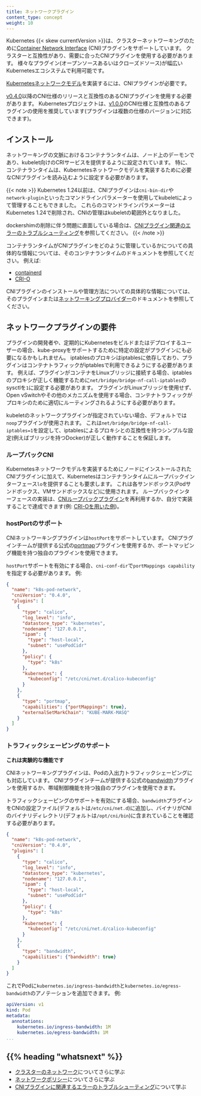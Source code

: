 ```yaml
---
title: ネットワークプラグイン
content_type: concept
weight: 10
---
```



<!-- overview -->

Kubernetes {{< skew currentVersion >}}は、クラスターネットワーキングのために[Container Network Interface](https://github.com/containernetworking/cni) (CNI)プラグインをサポートしています。
クラスターと互換性があり、需要に合ったCNIプラグインを使用する必要があります。
様々なプラグイン(オープンソースあるいはクローズドソース)が幅広いKubernetesエコシステムで利用可能です。

[Kubernetesネットワークモデル](/ja/docs/concepts/services-networking/#the-kubernetes-network-model)を実装するには、CNIプラグインが必要です。

[v0.4.0](https://github.com/containernetworking/cni/blob/spec-v0.4.0/SPEC.md)以降のCNI仕様のリリースと互換性のあるCNIプラグインを使用する必要があります。
Kubernetesプロジェクトは、[v1.0.0](https://github.com/containernetworking/cni/blob/spec-v1.0.0/SPEC.md)のCNI仕様と互換性のあるプラグインの使用を推奨しています(プラグインは複数の仕様のバージョンに対応できます)。

<!-- body -->

## インストール

ネットワーキングの文脈におけるコンテナランタイムは、ノード上のデーモンであり、kubelet向けのCRIサービスを提供するように設定されています。
特に、コンテナランタイムは、Kubernetesネットワークモデルを実装するために必要なCNIプラグインを読み込むように設定する必要があります。

{{< note >}}
Kubernetes 1.24以前は、CNIプラグインは`cni-bin-dir`や`network-plugin`といったコマンドラインパラメーターを使用してkubeletによって管理することもできました。
これらのコマンドラインパラメーターはKubernetes 1.24で削除され、CNIの管理はkubeletの範囲外となりました。

dockershimの削除に伴う問題に直面している場合は、[CNIプラグイン関連のエラーのトラブルシューティング](/docs/tasks/administer-cluster/migrating-from-dockershim/troubleshooting-cni-plugin-related-errors/)を参照してください。
{{< /note >}}

コンテナランタイムがCNIプラグインをどのように管理しているかについての具体的な情報については、そのコンテナランタイムのドキュメントを参照してください。
例えば:

- [containerd](https://github.com/containerd/containerd/blob/main/script/setup/install-cni)
- [CRI-O](https://github.com/cri-o/cri-o/blob/main/contrib/cni/README.md)

CNIプラグインのインストールや管理方法についての具体的な情報については、そのプラグインまたは[ネットワーキングプロバイダー](/ja/docs/concepts/cluster-administration/networking/#how-to-implement-the-kubernetes-network-model)のドキュメントを参照してください。

## ネットワークプラグインの要件

プラグインの開発者や、定期的にKubernetesをビルドまたはデプロイするユーザーの場合、kube-proxyをサポートするために特定の設定がプラグインにも必要になるかもしれません。
iptablesのプロキシはiptablesに依存しており、プラグインはコンテナトラフィックがiptablesで利用できるようにする必要があります。
例えば、プラグインがコンテナをLinuxブリッジに接続する場合、iptablesのプロキシが正しく機能するために`net/bridge/bridge-nf-call-iptables`のsysctlを`1`に設定する必要があります。
プラグインがLinuxブリッジを使用せず、Open vSwitchやその他のメカニズムを使用する場合、コンテナトラフィックがプロキシのために適切にルーティングされるようにする必要があります。

kubeletのネットワークプラグインが指定されていない場合、デフォルトでは`noop`プラグインが使用されます。
これは`net/bridge/bridge-nf-call-iptables=1`を設定して、iptablesによるプロキシとの互換性を持つシンプルな設定(例えばブリッジを持つDocker)が正しく動作することを保証します。

### ループバックCNI

Kubernetesネットワークモデルを実装するためにノードにインストールされたCNIプラグインに加えて、Kubernetesはコンテナランタイムにループバックインターフェース`lo`を提供することも要求します。
これは各サンドボックス(Podサンドボックス、VMサンドボックスなど)に使用されます。
ループバックインターフェースの実装は、[CNIループバックプラグイン](https://github.com/containernetworking/plugins/blob/master/plugins/main/loopback/loopback.go)を再利用するか、自分で実装することで達成できます(例: [CRI-Oを用いた例](https://github.com/cri-o/ocicni/blob/release-1.24/pkg/ocicni/util_linux.go#L91))。

### hostPortのサポート

CNIネットワーキングプラグインは`hostPort`をサポートしています。
CNIプラグインチームが提供する公式の[portmap](https://github.com/containernetworking/plugins/tree/master/plugins/meta/portmap)プラグインを使用するか、ポートマッピング機能を持つ独自のプラグインを使用できます。

`hostPort`サポートを有効にする場合、`cni-conf-dir`で`portMappings capability`を指定する必要があります。
例:

```json
{
  "name": "k8s-pod-network",
  "cniVersion": "0.4.0",
  "plugins": [
    {
      "type": "calico",
      "log_level": "info",
      "datastore_type": "kubernetes",
      "nodename": "127.0.0.1",
      "ipam": {
        "type": "host-local",
        "subnet": "usePodCidr"
      },
      "policy": {
        "type": "k8s"
      },
      "kubernetes": {
        "kubeconfig": "/etc/cni/net.d/calico-kubeconfig"
      }
    },
    {
      "type": "portmap",
      "capabilities": {"portMappings": true},
      "externalSetMarkChain": "KUBE-MARK-MASQ"
    }
  ]
}
```

### トラフィックシェーピングのサポート

**これは実験的な機能です**

CNIネットワーキングプラグインは、Podの入出力トラフィックシェーピングにも対応しています。
CNIプラグインチームが提供する公式の[bandwidth](https://github.com/containernetworking/plugins/tree/master/plugins/meta/bandwidth)プラグインを使用するか、帯域制御機能を持つ独自のプラグインを使用できます。

トラフィックシェーピングのサポートを有効にする場合、`bandwidth`プラグインをCNIの設定ファイル(デフォルトは`/etc/cni/net.d`)に追加し、バイナリがCNIのバイナリディレクトリ(デフォルトは`/opt/cni/bin`)に含まれていることを確認する必要があります。

```json
{
  "name": "k8s-pod-network",
  "cniVersion": "0.4.0",
  "plugins": [
    {
      "type": "calico",
      "log_level": "info",
      "datastore_type": "kubernetes",
      "nodename": "127.0.0.1",
      "ipam": {
        "type": "host-local",
        "subnet": "usePodCidr"
      },
      "policy": {
        "type": "k8s"
      },
      "kubernetes": {
        "kubeconfig": "/etc/cni/net.d/calico-kubeconfig"
      }
    },
    {
      "type": "bandwidth",
      "capabilities": {"bandwidth": true}
    }
  ]
}
```

これでPodに`kubernetes.io/ingress-bandwidth`と`kubernetes.io/egress-bandwidth`のアノテーションを追加できます。
例:

```yaml
apiVersion: v1
kind: Pod
metadata:
  annotations:
    kubernetes.io/ingress-bandwidth: 1M
    kubernetes.io/egress-bandwidth: 1M
...
```

## {{% heading "whatsnext" %}}

- [クラスターのネットワーク](/ja/docs/concepts/cluster-administration/networking/)についてさらに学ぶ
- [ネットワークポリシー](/ja/docs/concepts/services-networking/network-policies/)についてさらに学ぶ
- [CNIプラグインに関連するエラーのトラブルシューティング](/docs/tasks/administer-cluster/migrating-from-dockershim/troubleshooting-cni-plugin-related-errors/)について学ぶ
